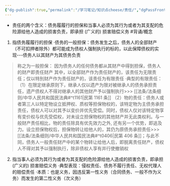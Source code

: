 ```yaml
---
{"dg-publish":true,"permalink":"/学习笔记/知识点cheese/责任/","dgPassFrontmatter":true,"created":"2024-07-16T09:48:46.367+08:00","updated":"2024-09-11T12:34:54.205+08:00"}
---
```


- 责任的两个含义：债务履履行的担保和当事人必须为其行为或者为其支配的危险源给他人造成的损害负责，即承担 (广义的) 损害赔偿义务 #背诵/概念 
1. 指债务履履行的担保
·债务的一般担保：债务发生之后，债务人的全部财产（不可扣押者除外）都可能成为债权人强制执行的标的，以此保障债权的实现---债务人以其财产为其债务负责
>称之为一般担保：
>因为债务人的任何债务都从其财产中得到担保，债务人的财产即责任财产
>其中，以全部财产作为责任财产的，该责任为无限责任；仅以特別财产作为责任财产的，该责任为有限责任
>·典型的有限责任：
>（1）在限定继承原则下，继承人仅以遗产为限对被继承人的债务承担责任，遗产债权人不得对继承人的其他财产予以强制执行>>> [[法条/法条细则/中华人民共和国民法典#^t1161\|民第 1161 条]]
>（2）物的责任：债务人或者第三人以特定物设立抵押权、质权等担保物权的，该特定物为主债务承担责任，债权人可以对其予以变价并优先受偿。同时，债权人仅对该特定物享有变价权与优先受偿权，对未设立担保物权的其他财产并无此类权利。与⼀般财产责任相比，物的责任除具有优先效力之外, 还有另⼀个优势，即追及力。设⽴担保物权后，担保物转让给他人的，其仍为原债务承担责任>>> [[法条/法条细则/中华人民共和国民法典#^t0406\|民第 406 条]]；与此不同，债务人一般责任财产中的某个物转让给他人后，即脱离责任财产，债权人不得对其予以强制执行，除非债权人享有并行使撤销权

2. 指当事人必须为其行为或者为其支配的危险源给他人造成的损害负责，即承担 (广义的) 损害赔偿义务
·典型表现：侵权责任、债务不履行责任、无权代理人的赔偿责任
·本质：也是义务，因违反第一性义务（合同债务、一般不作为义务）而发生的第二性义务（次义务）